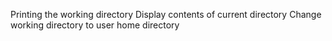 Printing the working directory
Display contents of current directory
Change working directory to user home directory
